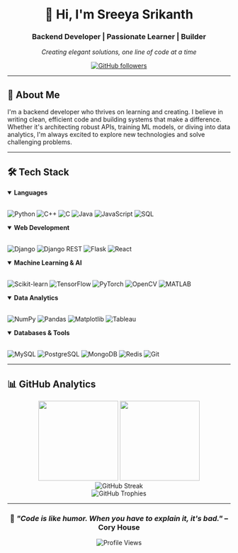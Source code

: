 <div align="center">

# 👋 Hi, I'm Sreeya Srikanth

### Backend Developer | Passionate Learner | Builder

*Creating elegant solutions, one line of code at a time*

[![GitHub followers](https://img.shields.io/github/followers/SreeyaSrikanth?style=social)](https://github.com/SreeyaSrikanth)

</div>

---

## 💫 About Me

I'm a backend developer who thrives on learning and creating. I believe in writing clean, efficient code and building systems that make a difference. Whether it's architecting robust APIs, training ML models, or diving into data analytics, I'm always excited to explore new technologies and solve challenging problems.

---

## 🛠️ Tech Stack

<details open>
<summary><b>Languages</b></summary>
<br>

![Python](https://img.shields.io/badge/Python-3776AB?style=for-the-badge&logo=python&logoColor=white)
![C++](https://img.shields.io/badge/C++-00599C?style=for-the-badge&logo=cplusplus&logoColor=white)
![C](https://img.shields.io/badge/C-A8B9CC?style=for-the-badge&logo=c&logoColor=white)
![Java](https://img.shields.io/badge/Java-ED8B00?style=for-the-badge&logo=openjdk&logoColor=white)
![JavaScript](https://img.shields.io/badge/JavaScript-F7DF1E?style=for-the-badge&logo=javascript&logoColor=black)
![SQL](https://img.shields.io/badge/SQL-4479A1?style=for-the-badge&logo=mysql&logoColor=white)

</details>

<details open>
<summary><b>Web Development</b></summary>
<br>

![Django](https://img.shields.io/badge/Django-092E20?style=for-the-badge&logo=django&logoColor=white)
![Django REST](https://img.shields.io/badge/Django_REST-ff1709?style=for-the-badge&logo=django&logoColor=white)
![Flask](https://img.shields.io/badge/Flask-000000?style=for-the-badge&logo=flask&logoColor=white)
![React](https://img.shields.io/badge/React-20232A?style=for-the-badge&logo=react&logoColor=61DAFB)

</details>

<details open>
<summary><b>Machine Learning & AI</b></summary>
<br>

![Scikit-learn](https://img.shields.io/badge/Scikit--learn-F7931E?style=for-the-badge&logo=scikitlearn&logoColor=white)
![TensorFlow](https://img.shields.io/badge/TensorFlow-FF6F00?style=for-the-badge&logo=tensorflow&logoColor=white)
![PyTorch](https://img.shields.io/badge/PyTorch-EE4C2C?style=for-the-badge&logo=pytorch&logoColor=white)
![OpenCV](https://img.shields.io/badge/OpenCV-5C3EE8?style=for-the-badge&logo=opencv&logoColor=white)
![MATLAB](https://img.shields.io/badge/MATLAB-0076A8?style=for-the-badge&logo=mathworks&logoColor=white)

</details>

<details open>
<summary><b>Data Analytics</b></summary>
<br>

![NumPy](https://img.shields.io/badge/NumPy-013243?style=for-the-badge&logo=numpy&logoColor=white)
![Pandas](https://img.shields.io/badge/Pandas-150458?style=for-the-badge&logo=pandas&logoColor=white)
![Matplotlib](https://img.shields.io/badge/Matplotlib-11557c?style=for-the-badge&logo=python&logoColor=white)
![Tableau](https://img.shields.io/badge/Tableau-E97627?style=for-the-badge&logo=tableau&logoColor=white)

</details>

<details open>
<summary><b>Databases & Tools</b></summary>
<br>

![MySQL](https://img.shields.io/badge/MySQL-4479A1?style=for-the-badge&logo=mysql&logoColor=white)
![PostgreSQL](https://img.shields.io/badge/PostgreSQL-316192?style=for-the-badge&logo=postgresql&logoColor=white)
![MongoDB](https://img.shields.io/badge/MongoDB-47A248?style=for-the-badge&logo=mongodb&logoColor=white)
![Redis](https://img.shields.io/badge/Redis-DC382D?style=for-the-badge&logo=redis&logoColor=white)
![Git](https://img.shields.io/badge/Git-F05032?style=for-the-badge&logo=git&logoColor=white)

</details>

---

## 📊 GitHub Analytics

<div align="center">
  <img height="180em" src="https://github-readme-stats.vercel.app/api?username=SreeyaSrikanth&show_icons=true&theme=tokyonight&include_all_commits=true&count_private=true&hide_border=true&bg_color=0D1117&title_color=58a6ff&icon_color=79c0ff&text_color=c9d1d9"/>
  <img height="180em" src="https://github-readme-stats.vercel.app/api/top-langs/?username=SreeyaSrikanth&layout=compact&langs_count=8&theme=tokyonight&hide_border=true&bg_color=0D1117&title_color=58a6ff&text_color=c9d1d9"/>
</div>

<div align="center">
  <img src="https://github-readme-streak-stats.herokuapp.com/?user=SreeyaSrikanth&theme=tokyonight&hide_border=true&background=0D1117&stroke=58a6ff&ring=58a6ff&fire=79c0ff&currStreakLabel=c9d1d9&sideNums=c9d1d9&currStreakNum=c9d1d9&sideLabels=c9d1d9" alt="GitHub Streak"/>
</div>

<div align="center">
  <img src="https://github-profile-trophy.vercel.app/?username=SreeyaSrikanth&theme=tokyonight&no-frame=true&no-bg=true&row=1&column=7" alt="GitHub Trophies"/>
</div>

---

<div align="center">

### 💭 *"Code is like humor. When you have to explain it, it's bad."* – Cory House

<img src="https://komarev.com/ghpvc/?username=SreeyaSrikanth&style=flat-square&color=58a6ff" alt="Profile Views"/>

</div>
